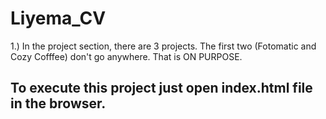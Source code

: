 # Liyema_CV
1.) In the project section, there are 3 projects. The first two (Fotomatic and Cozy Cofffee) don't go anywhere. That is ON PURPOSE. 
## To execute this project just open index.html file in the browser.